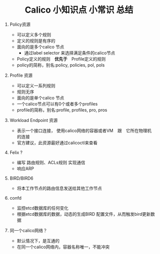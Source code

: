 # <center>Calico 小知识点 小常识 总结</center> 

1. Policy资源  
    - 可以定义多个规则  
    - 定义的规则是有序的  
    - 面向的是多个calico 节点  
        - 通过label selector 来选择满足条件的calico节点  
    - Policy定义的规则&ensp;&ensp;**优先于**&ensp;&ensp;Profile定义的规则  
    - policy的简称，别名:policy, policies, pol, pols  


2. Profile 资源  
    - 可以定义一系列规则  
    - 规则无序  
    - 面向的是单个calico 节点  
    - 一个calico节点可以有0个或者多个profiles  
    - profile的简称，别名:profile, profiles, pro, pros

3. Workload Endpoint 资源  
    - 表示一个接口连接， 使用calico网络的容器或者VM&ensp;&ensp;跟&ensp;&ensp;它所在物理机的连接  
    - 官方建议，此资源最好通过calicoctl来查看

4. Felix ? 
    - 编写 路由规则、ACLs规则  实现通信 
    - 响应ARP 

5. BIRD/BIRD6 
    - 将本工作节点的路由信息发送给其他工作节点  

6. confd 
    - 监控etcd数据库的任何变化 
    - 根据etcd数据库的数据，动态的生成BIRD 配置文件，从而触发bird更新数据

7. 同一个calico网络？  
    - 默认情况下，是互通的
    - 在同一个calico网络内，容器名称唯一，不能冲突 
       